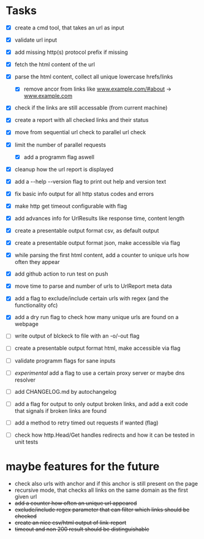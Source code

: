 # Tasks
- [x] create a cmd tool, that takes an url as input
- [x] validate url input
- [x] add missing http(s) protocol prefix if missing
- [x] fetch the html content of the url
- [x] parse the html content, collect all unique lowercase hrefs/links
  - [x] remove ancor from links like www.example.com/#about -> www.example.com
- [x] check if the links are still accessable (from current machine)
- [x] create a report with all checked links and their status
- [x] move from sequential url check to parallel url check
- [x] limit the number of parallel requests 
  - [x] add a programm flag aswell
- [x] cleanup how the url report is displayed
- [x] add a --help --version flag to print out help and version text
- [x] fix basic info output for all http status codes and errors
- [x] make http get timeout configurable with flag
- [x] add advances info for UrlResults like response time, content length
- [x] create a presentable output format csv, as default output
- [x] create a presentable output format json, make accessible via flag
- [x] while parsing the first html content, add a counter to unique urls how often they appear
- [x] add github action to run test on push
- [x] move time to parse and number of urls to UrlReport meta data
- [x] add a flag to exclude/include certain urls with regex (and the functionality ofc)
- [x] add a dry run flag to check how many unique urls are found on a webpage
- [ ] write output of blckeck to file with an -o/-out flag
- [ ] create a presentable output format html, make accessible via flag
- [ ] validate programm flags for sane inputs
- [ ] *experimental* add a flag to use a certain proxy server or maybe dns resolver
- [ ] add CHANGELOG.md by autochangelog
- [ ] add a flag for output to only output broken links, and add a exit code that signals if broken links are found
- [ ] add a method to retry timed out requests if wanted (flag)
- [ ] check how http.Head/Get handles redirects and how it can be tested in unit tests


# maybe features for the future
- check also urls with anchor and if this anchor is still present on the page
- recursive mode, that checks all links on the same domain as the first given url
- ~~add a counter how often an unique url appeared~~
- ~~exclude/include regex parameter that can filter which links should be checked~~
- ~~create an nice csv/html output of link-report~~
- ~~timeout and non 200 result should be distinguishable~~
